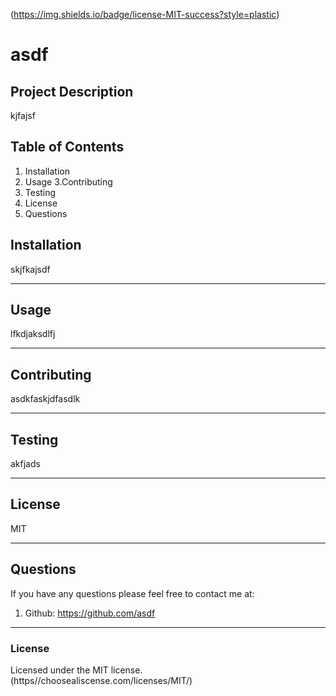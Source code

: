 
 (https://img.shields.io/badge/license-MIT-success?style=plastic)
  # asdf

  ## Project Description
  kjfajsf

  ## Table of Contents
  1. Installation 
  2. Usage
  3.Contributing 
  4. Testing
  5. License
  6. Questions 

  ## Installation

  skjfkajsdf

  ---------------------------------------------
  ## Usage

  lfkdjaksdlfj

  ---------------------------------------------
  ## Contributing

  asdkfaskjdfasdlk

  ---------------------------------------------
  ## Testing

  akfjads

  ---------------------------------------------

  ## License

  MIT

  ---------------------------------------------

  ## Questions

  If you have any questions please feel free to contact me at:
  1) Github: https://github.com/asdf

  ---------------------------------------------

  ### License

  Licensed under the MIT license. (https//choosealiscense.com/licenses/MIT/)

